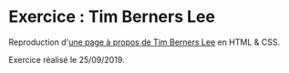 # Exercice : Tim Berners Lee

Reproduction d'[une page à propos de Tim Berners Lee](img/goal.png) en HTML & CSS.

Exercice réalisé le 25/09/2019.

